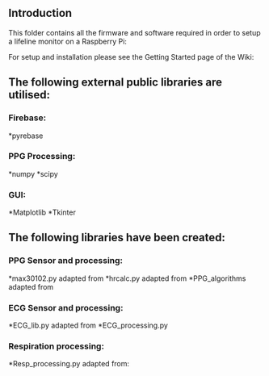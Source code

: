 ## Introduction
This folder contains all the firmware and software required in order to setup a lifeline monitor on a Raspberry Pi:

For setup and installation please see the Getting Started page of the Wiki:

## The following external public libraries are utilised:

### Firebase:
*pyrebase

### PPG Processing:
*numpy
*scipy

### GUI:
*Matplotlib
*Tkinter

## The following libraries have been created:

### PPG Sensor and processing:
*max30102.py adapted from 
*hrcalc.py adapted from
*PPG_algorithms adapted from 

### ECG Sensor and processing:
*ECG_lib.py adapted from
*ECG_processing.py

### Respiration processing:
*Resp_processing.py adapted from:




<!--stackedit_data:
eyJoaXN0b3J5IjpbLTE1NzMxMDYxNTldfQ==
-->